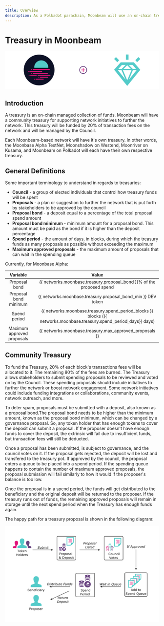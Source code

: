 ```yaml
---
title: Overview
description: As a Polkadot parachain, Moonbeam will use an on-chain treasury controlled by council members, that allows for stakeholders to submit proposals to further the network.
---
```


# Treasury in Moonbeam

![Treasury Moonbeam Banner](/images/treasury/overview-banner.png)

## Introduction

A treasury is an on-chain managed collection of funds. Moonbeam will have a community treasury for supporting network initiatives to further the network. This treasury will be funded by 20% of transaction fees on the network and will be managed by the Council.

Each Moonbeam-based network will have it's own treasury. In other words, the Moonbase Alpha TestNet, Moonshadow on Westend, Moonriver on Kusama, and Moonbeam on Polkadot will each have their own respective treasury. 

## General Definitions

Some important terminology to understand in regards to treasuries:

- **Council** - a group of elected individuals that control how treasury funds will be spent
- **Proposals** - a plan or suggestion to further the network that is put forth by stakeholders to be approved by the council
- **Proposal bond** - a deposit equal to a percentage of the total proposal spend amount
- **Proposal bond minimum** - minimum amount for a proposal bond. This amount must be paid as the bond if it is higher than the deposit percentage
- **Spend period** - the amount of days, in blocks, during which the treasury funds as many proposals as possible without exceeding the maximum
- **Maximum approved proposals** - the maximum amount of proposals that can wait in the spending queue

Currently, for Moonbase Alpha:

|             Variable             |     |                                                             Value                                                      |
| :------------------------------: | :-: | :--------------------------------------------------------------------------------------------------------------------: |
|           Proposal bond          |     |                            {{ networks.moonbase.treasury.proposal_bond }}% of the proposed spend                       |
|       Proposal bond minimum      |     |                               {{ networks.moonbase.treasury.proposal_bond_min }} DEV token                             |
|           Spend period           |     |  {{ networks.moonbase.treasury.spend_period_blocks }} blocks ({{ networks.moonbase.treasury.spend_period_days}} days)  |
|     Maximum approved proposals   |     |                                  {{ networks.moonbase.treasury.max_approved_proposals }}                               |


## Community Treasury

To fund the Treasury, 20% of each block's transactions fees will be allocated to it. The remaining 80% of the fees are burned. The Treasury allows stakeholders to submit spending proposals to be reviewed and voted on by the Council. These spending proposals should include initiatives to further the network or boost network engagement. Some network initiatives could include funding integrations or collaborations, community events, network outreach, and more. 

To deter spam, proposals must be submitted with a deposit, also known as a proposal bond.The proposal bond needs to be higher than the minimum amount, known as the proposal bond minimum, which can be changed by a governance proposal. So, any token holder that has enough tokens to cover the deposit can submit a proposal. If the proposer doesn't have enough funds to cover the deposit, the extrinsic will fail due to insufficient funds, but transaction fees will still be deducted. 

Once a proposal has been submitted, is subject to governance, and the council votes on it. If the proposal gets rejected, the deposit will be lost and transfered to the treasury pot. If approved by the council, the proposal enters a queue to be placed into a spend period. If the spending queue happens to contain the number of maximum approved proposals, the proposal submission will fail similarly to how it would if the proposer's balance is too low.

Once the proposal is in a spend period, the funds will get distributed to the beneficiary and the original deposit will be returned to the proposer. If the treasury runs out of funds, the remaining approved proposals will remain in storage until the next spend period when the Treasury has enough funds again.

The happy path for a treasury proposal is shown in the following diagram:

![Treasury Proposal Happy Path Diagram](/images/treasury/treasury-proposal-roadmap.png)
